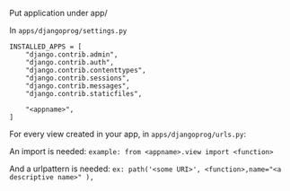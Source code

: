 Put application under app/

In `apps/djangoprog/settings.py`
```
INSTALLED_APPS = [
    "django.contrib.admin",
    "django.contrib.auth",
    "django.contrib.contenttypes",
    "django.contrib.sessions",
    "django.contrib.messages",
    "django.contrib.staticfiles",

    "<appname>",
] 
```


For every view created in your app, in `apps/djangoprog/urls.py`:

An import is needed: ```example: from <appname>.view import <function>```

And a urlpattern is needed: 
```ex: path('<some URI>', <function>,name="<a descriptive name>" ),```
